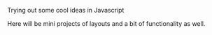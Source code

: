 Trying out some cool ideas in Javascript

Here will be mini projects of layouts and a bit of functionality as well.
